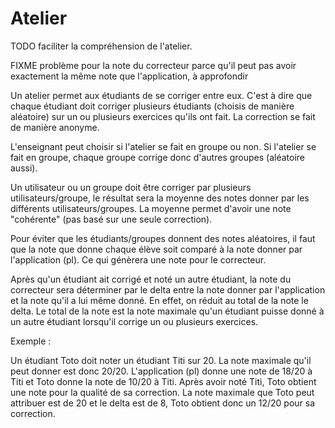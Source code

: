 #  Atelier

TODO faciliter la compréhension de l'atelier.

FIXME problème pour la note du correcteur parce qu'il peut pas avoir exactement la même note que l'application, à approfondir

Un atelier permet aux étudiants de se corriger entre eux. C'est à dire que chaque étudiant doit corriger plusieurs étudiants (choisis de manière aléatoire) sur un ou plusieurs exercices qu'ils ont fait. La correction se fait de manière anonyme.

L'enseignant peut choisir si l'atelier se fait en groupe ou non. Si l'atelier se fait en groupe, chaque groupe corrige donc d'autres groupes (aléatoire aussi).

Un utilisateur ou un groupe doit être corriger par plusieurs utilisateurs/groupe, le résultat sera la moyenne des notes donner par les différents utilisateurs/groupes.
La moyenne permet d'avoir une note "cohérente" (pas basé sur une seule correction).

Pour éviter que les étudiants/groupes donnent des notes aléatoires, il faut que la note que donne chaque élève soit comparé à la note donner par l'application (pl). Ce qui génèrera une note pour le correcteur.

Après qu'un étudiant ait corrigé et noté un autre étudiant, la note du correcteur sera déterminer par le delta entre la note donner par l'application et la note qu'il a lui même donné. En effet, on réduit au total de la note le delta. Le total de la note est la note maximale qu'un étudiant puisse donné à un autre étudiant lorsqu'il corrige un ou plusieurs exercices.

Exemple :

Un étudiant Toto doit noter un étudiant Titi sur 20. La note maximale qu'il peut donner est donc 20/20. L'application (pl) donne une note de 18/20 à Titi et Toto donne la note de 10/20 à Titi. Après avoir noté Titi, Toto obtient une note pour la qualité de sa correction. La note maximale que Toto peut attribuer est de 20 et le delta est de 8, Toto obtient donc un 12/20 pour sa correction.
